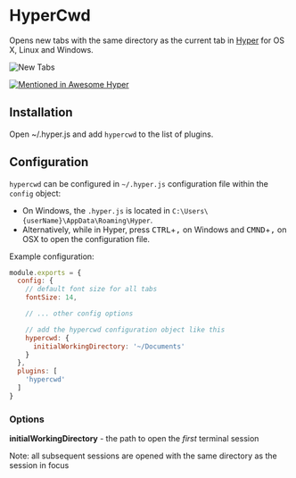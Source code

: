 # HyperCwd

Opens new tabs with the same directory as the current tab in [Hyper](https://hyper.is/) for OS X, Linux and Windows.

![New Tabs](https://raw.githubusercontent.com/hharnisc/hypercwd/master/newTabs.gif)

[![Mentioned in Awesome Hyper](https://awesome.re/mentioned-badge.svg)](https://github.com/bnb/awesome-hyper)

## Installation

Open ~/.hyper.js and add `hypercwd` to the list of plugins.

## Configuration

`hypercwd` can be configured in `~/.hyper.js` configuration file within the `config` object:
  - On Windows, the `.hyper.js` is located in `C:\Users\{userName}\AppData\Roaming\Hyper`.
  - Alternatively, while in Hyper, press <kbd>CTRL</kbd>+<kbd>,</kbd> on Windows and  <kbd>CMND</kbd>+<kbd>,</kbd> on OSX to open the configuration file.


Example configuration:

```js
module.exports = {
  config: {
    // default font size for all tabs
    fontSize: 14,

    // ... other config options

    // add the hypercwd configuration object like this
    hypercwd: {
      initialWorkingDirectory: '~/Documents'
    }
  },
  plugins: [
    'hypercwd'
  ]
}
```

### Options

**initialWorkingDirectory** - the path to open the _first_ terminal session

Note: all subsequent sessions are opened with the same directory as the session in focus
